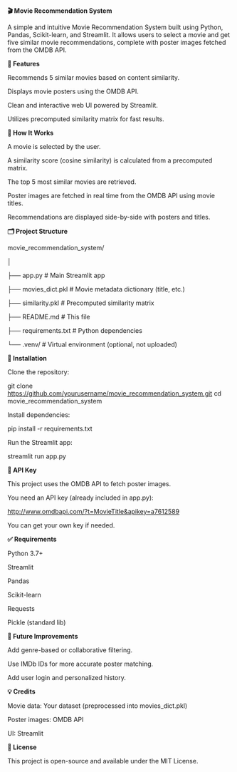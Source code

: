 **🎬 Movie Recommendation System**

A simple and intuitive Movie Recommendation System built using Python, Pandas, Scikit-learn, and Streamlit. It allows users to select a movie and get five similar movie recommendations, complete with poster images fetched from the OMDB API.

**🚀 Features**

Recommends 5 similar movies based on content similarity.

Displays movie posters using the OMDB API.

Clean and interactive web UI powered by Streamlit.

Utilizes precomputed similarity matrix for fast results.

**🧠 How It Works**

A movie is selected by the user.

A similarity score (cosine similarity) is calculated from a precomputed matrix.

The top 5 most similar movies are retrieved.

Poster images are fetched in real time from the OMDB API using movie titles.

Recommendations are displayed side-by-side with posters and titles.

**🗂 Project Structure**

movie_recommendation_system/

│

├── app.py                 # Main Streamlit app

├── movies_dict.pkl        # Movie metadata dictionary (title, etc.)

├── similarity.pkl         # Precomputed similarity matrix

├── README.md              # This file

├── requirements.txt       # Python dependencies

└── .venv/                 # Virtual environment (optional, not uploaded)

**🔧 Installation**

Clone the repository:

git clone https://github.com/yourusername/movie_recommendation_system.git
cd movie_recommendation_system


Install dependencies:

pip install -r requirements.txt


Run the Streamlit app:

streamlit run app.py


**🔑 API Key**

This project uses the OMDB API to fetch poster images.

You need an API key (already included in app.py):

http://www.omdbapi.com/?t=MovieTitle&apikey=a7612589

You can get your own key if needed.

**✅ Requirements**

Python 3.7+

Streamlit

Pandas

Scikit-learn

Requests

Pickle (standard lib)


**📌 Future Improvements**

Add genre-based or collaborative filtering.

Use IMDb IDs for more accurate poster matching.

Add user login and personalized history.

**💡 Credits**

Movie data: Your dataset (preprocessed into movies_dict.pkl)

Poster images: OMDB API

UI: Streamlit

**📜 License**

This project is open-source and available under the MIT License.
